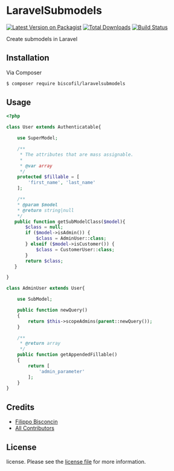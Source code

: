 # LaravelSubmodels

[![Latest Version on Packagist][ico-version]][link-packagist]
[![Total Downloads][ico-downloads]][link-downloads]
[![Build Status][ico-travis]][link-travis]

Create submodels in Laravel

## Installation

Via Composer

``` bash
$ composer require biscofil/laravelsubmodels
```

## Usage

``` php
<?php

class User extends Authenticatable{

    use SuperModel;

    /**
     * The attributes that are mass assignable.
     *
     * @var array
     */
    protected $fillable = [
        'first_name', 'last_name'
    ];

    /**
    * @param $model
    * @return string|null
    */
   public function getSubModelClass($model){
       $class = null;
       if ($model->isAdmin()) {
           $class = AdminUser::class;
       } elseif ($model->isCustomer()) {
           $class = CustomerUser::class;
       }
       return $class;
   }

}

class AdminUser extends User{

    use SubModel;

    public function newQuery()
    {
        return $this->scopeAdmins(parent::newQuery());
    }

    /**
     * @return array
     */
    public function getAppendedFillable()
    {
        return [
            'admin_parameter'
        ];
    }
}

```

## Credits

- [Filippo Bisconcin][link-author]
- [All Contributors][link-contributors]

## License

license. Please see the [license file](license.md) for more information.

[ico-version]: https://img.shields.io/packagist/v/biscofil/laravelsubmodels.svg?style=flat-square
[ico-downloads]: https://img.shields.io/packagist/dt/biscofil/laravelsubmodels.svg?style=flat-square
[ico-travis]: https://img.shields.io/travis/biscofil/laravelsubmodels/master.svg?style=flat-square
[ico-styleci]: https://styleci.io/repos/12345678/shield

[link-packagist]: https://packagist.org/packages/biscofil/laravelsubmodels
[link-downloads]: https://packagist.org/packages/biscofil/laravelsubmodels
[link-travis]: https://travis-ci.org/biscofil/laravelsubmodels
[link-styleci]: https://styleci.io/repos/12345678
[link-author]: https://github.com/biscofil
[link-contributors]: ../../contributors
